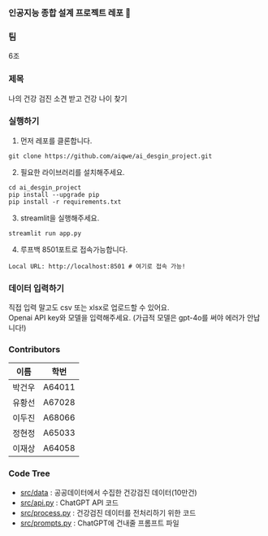 ### 인공지능 종합 설계 프로젝트 레포 🚀

### 팀
6조

### 제목
나의 건강 검진 소견 받고 건강 나이 찾기

### 실행하기
1. 먼저 레포를 클론합니다.
```shell
git clone https://github.com/aiqwe/ai_desgin_project.git
```
2. 필요한 라이브러리를 설치해주세요.
```shell
cd ai_desgin_project
pip install --upgrade pip
pip install -r requirements.txt
```
3. streamlit을 실행해주세요.
```shell
streamlit run app.py  
```
4. 루프백 8501포트로 접속가능합니다.
```shell
Local URL: http://localhost:8501 # 여기로 접속 가능!
```
### 데이터 입력하기
직접 입력 말고도 csv 또는 xlsx로 업로드할 수 있어요.  
Openai API key와 모델을 입력해주세요.
(가급적 모델은 gpt-4o를 써야 에러가 안납니다!)


### Contributors
| 이름  | 학번     |
|-----|--------|
| 박건우 | A64011 |
| 유황선 | A67028 |
| 이두진 | A68066 |
| 정현정 | A65033 |
| 이재상 | A64058 |

### Code Tree
+ [src/data](src/data) : 공공데이터에서 수집한 건강검진 데이터(10만건)
+ [src/api.py](src/api.py) : ChatGPT API 코드
+ [src/process.py](src/process.py) : 건강검진 데이터를 전처리하기 위한 코드
+ [src/prompts.py](src/prompts.py) : ChatGPT에 건내줄 프롬프트 파일